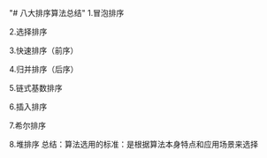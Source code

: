 "# 八大排序算法总结"
1.冒泡排序

2.选择排序

3.快速排序（前序）

4.归并排序（后序）

5.链式基数排序

6.插入排序

7.希尔排序

8.堆排序
总结：算法选用的标准：是根据算法本身特点和应用场景来选择
